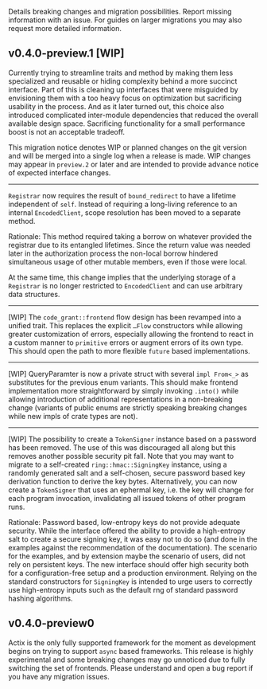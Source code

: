 Details breaking changes and migration possibilities. Report missing
information with an issue. For guides on larger migrations you may also request
more detailed information.

## v0.4.0-preview.1 [WIP]

Currently trying to streamline traits and method by making them less specialized
and reusable or hiding complexity behind a more succinct interface. Part of this
is cleaning up interfaces that were misguided by envisioning them with a too
heavy focus on optimization but sacrificing usability in the process. And as it
later turned out, this choice also introduced complicated inter-module
dependencies that reduced the overall available design space. Sacrificing
functionality for a small performance boost is not an acceptable tradeoff.

This migration notice denotes WIP or planned changes on the git version and will
be merged into a single log when a release is made. WIP changes may appear in
`preview.2` or later and are intended to provide advance notice of expected
interface changes.

-----

`Registrar` now requires the result of `bound_redirect` to have a lifetime
independent of `self`. Instead of requiring a long-living reference to an
internal `EncodedClient`, scope resolution has been moved to a separate method.

Rationale: This method required taking a borrow on whatever provided the
registrar due to its entangled lifetimes. Since the return value was needed
later in the authorization process the non-local borrow hindered simultaneous
usage of other mutable members, even if those were local.

At the same time, this change implies that the underlying storage of a
`Registrar` is no longer restricted to `EncodedClient` and can use arbitrary
data structures.

-----

[WIP] The `code_grant::frontend` flow design has been revamped into a unified
trait. This replaces the explicit `…Flow` constructors while allowing greater
customization of errors, especially allowing the frontend to react in a custom
manner to `primitive` errors or augment errors of its own type. This should open
the path to more flexible `future` based implementations.

-----

[WIP] QueryParamter is now a private struct with several `impl From<_>` as
substitutes for the previous enum variants. This should make frontend
implementation more straightforward by simply invoking `.into()` while allowing
introduction of additional representations in a non-breaking change (variants of
public enums are strictly speaking breaking changes while new impls of crate
types are not).

-----

[WIP] The possibility to create a `TokenSigner` instance based on a password
has been removed. The use of this was discouraged all along but this removes
another possible security pit fall. Note that you may want to migrate to a
self-created `ring::hmac::SigningKey` instance, using a randomly generated salt
and a self-chosen, secure password based key derivation function to derive the
key bytes. Alternatively, you can now create a `TokenSigner` that uses an
ephermal key, i.e. the key will change for each program invocation,
invalidating all issued tokens of other program runs.

Rationale: Password based, low-entropy keys do not provide adequate security.
While the interface offered the ability to provide a high-entropy salt to
create a secure signing key, it was easy not to do so (and done in the examples
against the recommendation of the documentation). The scenario for the
examples, and by extension maybe the scenario of users, did not rely on
persistent keys. The new interface should offer high security both for a
configuration-free setup and a production environment. Relying on the standard
constructors for `SigningKey` is intended to urge users to correctly use
high-entropy inputs such as the default rng of standard password hashing
algorithms.

## v0.4.0-preview0

Actix is the only fully supported framework for the moment as development begins
on trying to support `async` based frameworks. This release is highly
experimental and some breaking changes may go unnoticed due to fully switching
the set of frontends. Please understand and open a bug report if you have any
migration issues.
